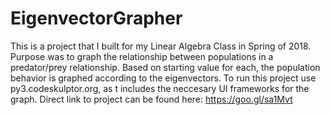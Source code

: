 # EigenvectorGrapher
This is a project that I built for my Linear Algebra Class in Spring of 2018. 
Purpose was to graph the relationship between populations in a predator/prey relationship. Based on starting value for each, the population behavior is graphed according to the eigenvectors.
To run this project use py3.codeskulptor.org, as t includes the neccesary UI frameworks for the graph. Direct link to project can be found here: https://goo.gl/sa1Mvt
